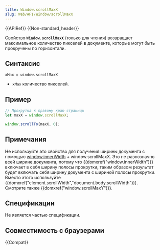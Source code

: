 ```yaml
---
title: Window.scrollMaxX
slug: Web/API/Window/scrollMaxX
---
```


{{APIRef}} {{Non-standard_header}}

Свойство **`Window.scrollMaxX`** (только для чтения) возвращает максимальное количество пикселей в документе, которые могут быть прокручены по горизонтали.

## Синтаксис

```
xMax = window.scrollMaxX
```

- `xMax` количество пикселей.

## Пример

```js
// Прокрутка к правому краю страницы
let maxX = window.scrollMaxX;

window.scrollTo(maxX, 0);
```

## Примечания

Не используйте это свойство для получения ширины документа с помощью [window.innerWidth](/ru/docs/DOM/window.innerWidth) + window\.scrollMaxX. Это не равнозначно всей ширине документа, потому что {{domxref("window.innerWidth")}} включает в себя ширину полосы прокрутки, таким образом результат будет включать себя ширину документа с шириной полосы прокрутки. Вместо этого используйте {{domxref("element.scrollWidth","document.body.scrollWidth")}}. Смотрите также {{domxref("window.scrollMaxY")}}.

## Спецификации

Не является частью спецификации.

## Совместимость с браузерами

{{Compat}}
